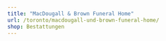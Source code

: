 ```yaml
---
title: "MacDougall & Brown Funeral Home"
url: /toronto/macdougall-und-brown-funeral-home/
shop: Bestattungen
---
```

